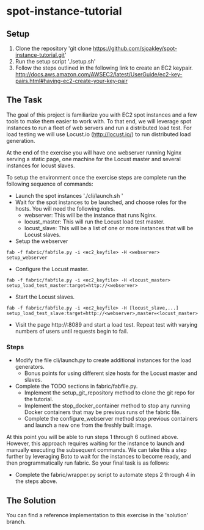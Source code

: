# spot-instance-tutorial

## Setup
1. Clone the repository 'git clone https://github.com/sjoakley/spot-instance-tutorial.git'
2. Run the setup script './setup.sh'
3. Follow the steps outlined in the following link to create an EC2 keypair.
http://docs.aws.amazon.com/AWSEC2/latest/UserGuide/ec2-key-pairs.html#having-ec2-create-your-key-pair

## The Task
The goal of this project is familiarize you with EC2 spot instances and a few
tools to make them easier to work with. To that end, we will leverage spot
instances to run a fleet of web servers and run a distributed load test. For
load testing we will use Locust.io (http://locust.io/) to run distributed
load generation.

At the end of the exercise you will have one webserver running Nginx serving a
static page, one machine for the Locust master and several instances for locust
slaves.

To setup the environment once the exercise steps are complete run the following
sequence of commands:

- Launch the spot instances './cli/launch.sh <keypair-name>'
- Wait for the spot instances to be launched, and choose roles for the hosts. You will need the following roles.
    - webserver: This will be the instance that runs Nginx.
    - locust_master: This will run the Locust load test master.
    - locust_slave: This will be a list of one or more instances that will be Locust slaves.
- Setup the webserver
```
fab -f fabric/fabfile.py -i <ec2_keyfile> -H <webserver> setup_webserver
```
- Configure the Locust master.
```
fab -f fabric/fabfile.py -i <ec2_keyfile> -H <locust_master> setup_load_test_master:target=http://<webserver>
```
- Start the Locust slaves.
```
fab -f fabric/fabfile.py -i <ec2_keyfile> -H [locust_slave,...] setup_load_test_slave:target=http://<webserver>,master=<locust_master>
```
- Visit the page http://<webserver>:8089 and start a load test. Repeat test with varying numbers of users until requests begin to fail.

### Steps
- Modify the file cli/launch.py to create additional instances for the load generators.
    - Bonus points for using different size hosts for the Locust master and slaves.
- Complete the TODO sections in fabric/fabfile.py.
    - Implement the setup\_git\_repository method to clone the git repo for the tutorial.
    - Implement the stop\_docker\_container method to stop any running Docker containers that may be previous runs of the fabric file.
    - Complete the configure\_webserver method stop previous containers and launch a new one from the freshly built image.

At this point you will be able to run steps 1 through 6 outlined above. However,
this approach requires waiting for the instance to launch and manually
executing the subsequent commands. We can take this a step further by
leveraging Boto to wait for the instances to become ready, and then
programmatically run fabric. So your final task is as follows:

- Complete the fabric/wrapper.py script to automate steps 2 through 4 in the steps above.

## The Solution
You can find a reference implementation to this exercise in the 'solution'
branch.
